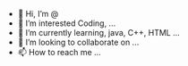 - 👋 Hi, I’m @
- 👀 I’m interested Coding,  ...
- 🌱 I’m currently learning, java, C++, HTML ...
- 💞️ I’m looking to collaborate on ...
- 📫 How to reach me ...

<!---
Nyx0x11/Nyx0x11 is a ✨ special ✨ repository because its `README.md` (this file) appears on your GitHub profile.
You can click the Preview link to take a look at your changes.
--->
